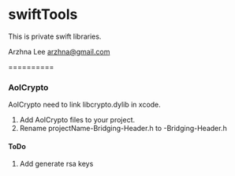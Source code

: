 swiftTools
==========

This is private swift libraries.

Arzhna Lee <arzhna@gmail.com>

==========

### AolCrypto

AolCrypto need to link libcrypto.dylib in xcode.

1. Add AolCrypto files to your project.
2. Rename projectName-Bridging-Header.h to <user project name>-Bridging-Header.h

#### ToDo
1. Add generate rsa keys



